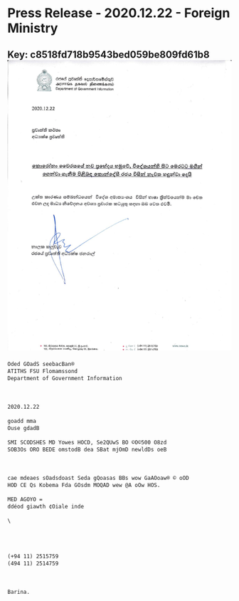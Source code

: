 # Press Release - 2020.12.22 - Foreign Ministry 
Key: c8518fd718b9543bed059be809fd61b8 
![img](img/c8518fd718b9543bed059be809fd61b8.jpg)
---
```
Oded GOadS seebacBan®
ATITHS FSU Flomamssond
Department of Government Information

 

2020.12.22

goadd mma
Ouse gdadB

SMI SCODSHES MD Yowes HOCD, Se2QUwS BO ©O©500 O8zd
SOB3Os ORO BEDE omstodB dea SBat mjOmD newldDs oeB

 

cae mdeaes sOadsdoast Seda gQoasas BBs wow GaAOoaw® © oOD
HOD CE Qs Kobema Fda GOsdm MOQAD wew @A oOw HOS.

MED AGOYO =
ddéod giawth ¢Oiale inde

\

 
 

(+94 11) 2515759
(494 11) 2514759

   

Barina.

```
